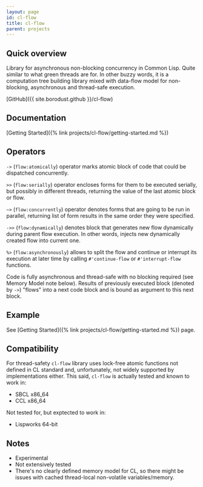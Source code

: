 ```yaml
---
layout: page
id: cl-flow
title: cl-flow
parent: projects
---
```


## Quick overview

Library for asynchronous non-blocking concurrency in Common Lisp. Quite similar to what green
threads are for. In other buzzy words, it is a computation tree building library mixed with
data-flow model for non-blocking, asynchronous and thread-safe execution.

[GitHub]({{ site.borodust.github }}/cl-flow)

## Documentation
[Getting Started]({% link projects/cl-flow/getting-started.md %})

## Operators

`->` (`flow:atomically`) operator marks atomic block of code that could be dispatched
concurrently.

`>>` (`flow:serially`) operator encloses forms for them to be executed serially, but possibly in
different threads, returning the value of the last atomic block or flow.

`~>` (`flow:concurrently`) operator denotes forms that are going to be run in parallel, returning
list of form results in the same order they were specified.

`->>` (`flow:dynamically`) denotes block that generates new flow dynamically during parent flow
execution. In other words, injects new dynamically created flow into current one.

`%>` (`flow:asynchronously`) allows to split the flow and continue or interrupt its execution at
later time by calling `#'continue-flow` or `#'interrupt-flow` functions.

Code is fully asynchronous and thread-safe with no blocking required (see Memory Model note
below). Results of previously executed block (denoted by `->`) "flows" into a next code block
and is bound as argument to this next block.


## Example

See [Getting Started]({% link projects/cl-flow/getting-started.md %}) page.

## Compatibility
For thread-safety `cl-flow` library uses lock-free atomic functions not defined in CL standard
and, unfortunately, not widely supported by implementations either. This said, `cl-flow` is
actually tested and known to work in:

* SBCL x86_64
* CCL x86_64

Not tested for, but exptected to work in:

* Lispworks 64-bit

## Notes
- Experimental
- Not extensively tested
- There's no clearly defined memory model for CL, so there might be issues with cached
  thread-local non-volatile variables/memory.
